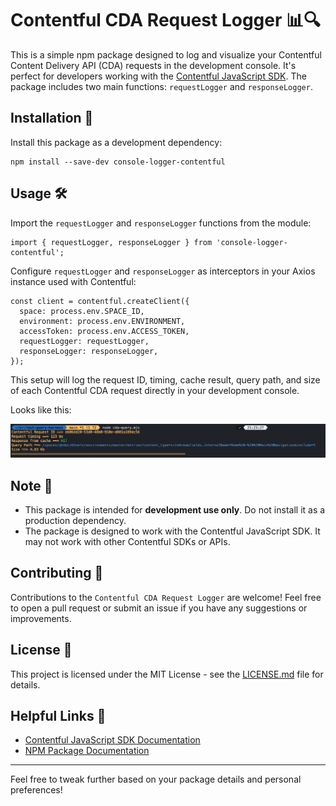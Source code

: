 # Contentful CDA Request Logger 📊🔍

This is a simple npm package designed to log and visualize your Contentful Content Delivery API (CDA) requests in the development console. It's perfect for developers working with the [Contentful JavaScript SDK](https://www.contentful.com/developers/docs/javascript/). The package includes two main functions: `requestLogger` and `responseLogger`.

## Installation 💾

Install this package as a development dependency:

```console
npm install --save-dev console-logger-contentful
```

## Usage 🛠

Import the `requestLogger` and `responseLogger` functions from the module:

```console
import { requestLogger, responseLogger } from 'console-logger-contentful';
```

Configure `requestLogger` and `responseLogger` as interceptors in your Axios instance used with Contentful:

```console
const client = contentful.createClient({
  space: process.env.SPACE_ID,
  environment: process.env.ENVIRONMENT,
  accessToken: process.env.ACCESS_TOKEN,
  requestLogger: requestLogger,
  responseLogger: responseLogger,
});
```

This setup will log the request ID, timing, cache result, query path, and size of each Contentful CDA request directly in your development console.

Looks like this:

![Logging Screenshot](https://raw.githubusercontent.com/shanonplace/contentful-loghandlers/refs/heads/main/screenshot.png)


## Note 📝

- This package is intended for **development use only**. Do not install it as a production dependency.
- The package is designed to work with the Contentful JavaScript SDK. It may not work with other Contentful SDKs or APIs.

## Contributing 🤝

Contributions to the `Contentful CDA Request Logger` are welcome! Feel free to open a pull request or submit an issue if you have any suggestions or improvements.

## License 📄

This project is licensed under the MIT License - see the [LICENSE.md](LICENSE.md) file for details.

## Helpful Links 🔗

- [Contentful JavaScript SDK Documentation](https://www.contentful.com/developers/docs/javascript/)
- [NPM Package Documentation](https://docs.npmjs.com/)

---

Feel free to tweak further based on your package details and personal preferences!
